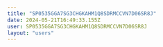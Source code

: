 ```yaml
---
title: "SP0535GGA7SG3CHGKAHM1Q8SDRMCCVN7D06SR8J"
date: 2024-05-21T16:49:33.155Z
user: SP0535GGA7SG3CHGKAHM1Q8SDRMCCVN7D06SR8J
layout: "users"
---
```

    